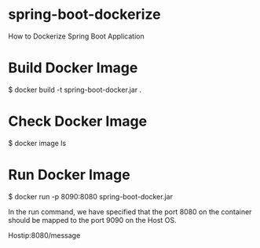 # spring-boot-dockerize
How to Dockerize Spring Boot Application 

# Build Docker Image 
$ docker build -t spring-boot-docker.jar .

# Check Docker Image 
$ docker image ls

# Run Docker Image 
$ docker run -p 8090:8080 spring-boot-docker.jar

In the run command, we have specified that the port 8080 on the container should be mapped to the port 9090 on the Host OS.

Hostip:8080/message


